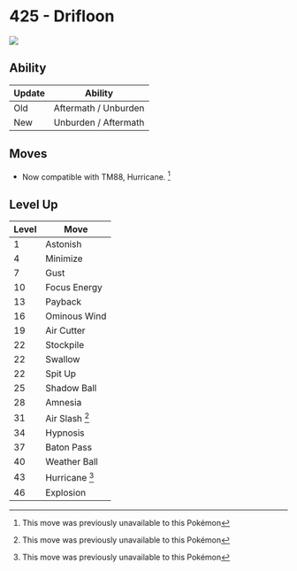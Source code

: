 # 425 - Drifloon
![][425]

## Ability

Update | Ability
---    | ---
Old    | Aftermath / Unburden
New    | Unburden / Aftermath

## Moves

 - Now compatible with TM88, Hurricane. [^1]

## Level Up

Level | Move
---   | ---
  1   | Astonish
  4   | Minimize
  7   | Gust
 10   | Focus Energy
 13   | Payback
 16   | Ominous Wind
 19   | Air Cutter
 22   | Stockpile
 22   | Swallow
 22   | Spit Up
 25   | Shadow Ball
 28   | Amnesia
 31   | Air Slash [^1]
 34   | Hypnosis
 37   | Baton Pass
 40   | Weather Ball
 43   | Hurricane [^1]
 46   | Explosion



[425]: ../img/pokemon/425.png

[^1]: This move was previously unavailable to this Pokémon